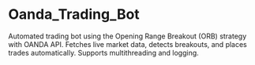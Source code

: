 # Oanda_Trading_Bot
Automated trading bot using the Opening Range Breakout (ORB) strategy with OANDA API. Fetches live market data, detects breakouts, and places trades automatically. Supports multithreading and logging.
